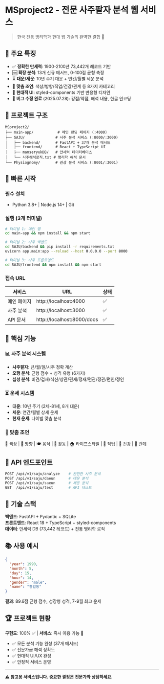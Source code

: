 # MSproject2 - 전문 사주팔자 분석 웹 서비스

> 한국 전통 명리학과 현대 웹 기술의 완벽한 결합 🎯

## 🎉 주요 특징

- ✅ **정확한 만세력**: 1900-2100년 73,442개 레코드 기반
- 🆕 **확장 분석**: 13개 신규 메서드, 0-100점 균형 측정
- ⏳ **대운/세운**: 10년 주기 대운 + 연간/월별 세운 분석
- 🎯 **맞춤 조언**: 색상/방향/직업/건강/관계 등 8가지 카테고리
- 🎨 **현대적 UI**: styled-components 기반 반응형 디자인
- 🔧 **버그 수정 완료** (2025.07.28): 강점/약점, 해석 내용, 한글 인코딩

## 📁 프로젝트 구조

```
MSproject2/
├── main-app/           # 메인 랜딩 페이지 (:4000)
├── SAJU/              # 사주 분석 서비스 (:8000/:3000)
│   ├── backend/       # FastAPI + 37개 분석 메서드
│   ├── frontend/      # React + TypeScript UI
│   ├── manseryukDB/   # 만세력 데이터베이스
│   └── 사주해석로직.txt # 명리학 해석 문서
└── Physiognomy/       # 관상 분석 서비스 (:8001/:3001)
```

## 🚀 빠른 시작

### 필수 설치

- Python 3.8+ | Node.js 14+ | Git

### 실행 (3개 터미널)

```bash
# 터미널 1: 메인 앱
cd main-app && npm install && npm start

# 터미널 2: 사주 백엔드
cd SAJU/backend && pip install -r requirements.txt
uvicorn app.main:app --reload --host 0.0.0.0 --port 8000

# 터미널 3: 사주 프론트엔드
cd SAJU/frontend && npm install && npm start
```

### 접속 URL

| 서비스      | URL                        | 상태 |
| ----------- | -------------------------- | ---- |
| 메인 페이지 | http://localhost:4000      | ✅   |
| 사주 분석   | http://localhost:3000      | ✅   |
| API 문서    | http://localhost:8000/docs | ✅   |

## 🌟 핵심 기능

### 📊 사주 분석 시스템

- **사주팔자**: 년/월/일/시주 정확 계산
- **오행 분석**: 균형 점수 + 성격 유형 (6가지)
- **십성 분석**: 비견/겁재/식신/상관/편재/정재/편관/정관/편인/정인

### ⏳ 운세 시스템

- **대운**: 10년 주기 (2세-81세, 8개 대운)
- **세운**: 연간/월별 상세 운세
- **현재 운세**: 나이별 맞춤 분석

### 🎯 맞춤 조언

🎨 색상 | 🧭 방향 | 🍽️ 음식 | 🏃 활동 | 🏠 라이프스타일 | 💼 직업 | 💊 건강 | 💑 관계

## 🔗 API 엔드포인트

```bash
POST /api/v1/saju/analyze    # 완전한 사주 분석
POST /api/v1/saju/daeun      # 대운 분석
POST /api/v1/saju/saeun      # 세운 분석
GET  /api/v1/saju/test       # API 테스트
```

## 🔧 기술 스택

**백엔드**: FastAPI + Pydantic + SQLite  
**프론트엔드**: React 18 + TypeScript + styled-components  
**데이터**: 만세력 DB (73,442 레코드) + 전통 명리학 로직

## 📚 사용 예시

```json
{
  "year": 1990,
  "month": 5,
  "day": 15,
  "hour": 14,
  "gender": "male",
  "name": "홍길동"
}
```

**결과**: 89.6점 균형 점수, 성장형 성격, 7-9월 최고 운세

## 🏆 프로젝트 현황

**구현도**: 100% ✅ | **서비스**: 즉시 이용 가능 🚀

- ✅ 모든 분석 기능 완성 (37개 메서드)
- ✅ 전문가급 해석 정확도
- ✅ 현대적 UI/UX 완성
- ✅ 안정적 서비스 운영

---

**⚠️ 참고용 서비스입니다. 중요한 결정은 전문가와 상담하세요.**
